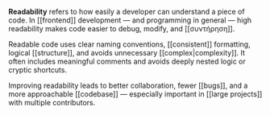**Readability** refers to how easily a developer can understand a piece of code. In [[frontend]] development — and programming in general — high readability makes code easier to debug, modify, and [[συντήρηση]].

Readable code uses clear naming conventions, [[consistent]] formatting, logical [[structure]], and avoids unnecessary [[complex|complexity]]. It often includes meaningful comments and avoids deeply nested logic or cryptic shortcuts.

Improving readability leads to better collaboration, fewer [[bugs]], and a more approachable [[codebase]] — especially important in [[large projects]] with multiple contributors.